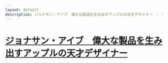 ```yaml
---
layout: default
description: ジョナサン・アイブ　偉大な製品を生み出すアップルの天才デザイナー ｜ リーアンダー ケイニ―, 関 美和, 林 信行（序文）
---
```


# [ジョナサン・アイブ　偉大な製品を生み出すアップルの天才デザイナー](https://www.amazon.co.jp/gp/product/B00RX1951E)
